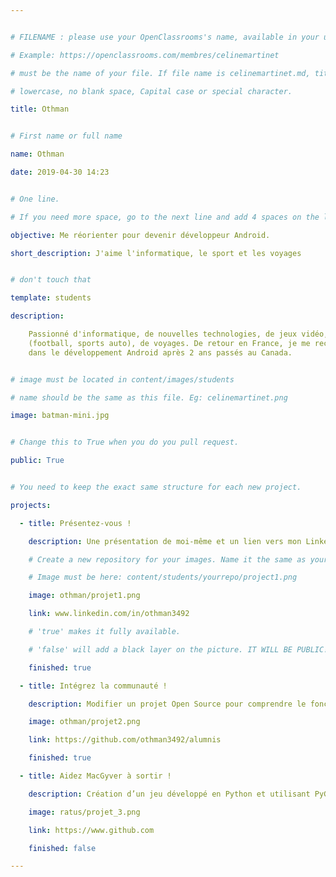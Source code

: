 ```yaml
---


# FILENAME : please use your OpenClassrooms's name, available in your url.

# Example: https://openclassrooms.com/membres/celinemartinet

# must be the name of your file. If file name is celinemartinet.md, title is celinemartinet.

# lowercase, no blank space, Capital case or special character.

title: Othman


# First name or full name

name: Othman

date: 2019-04-30 14:23


# One line.

# If you need more space, go to the next line and add 4 spaces on the left, as in 'description'.

objective: Me réorienter pour devenir développeur Android.

short_description: J'aime l'informatique, le sport et les voyages


# don't touch that

template: students

description:

    Passionné d'informatique, de nouvelles technologies, de jeux vidéo, de sport
    (football, sports auto), de voyages. De retour en France, je me reconvertis 
    dans le développement Android après 2 ans passés au Canada.


# image must be located in content/images/students

# name should be the same as this file. Eg: celinemartinet.png

image: batman-mini.jpg


# Change this to True when you do you pull request.

public: True


# You need to keep the exact same structure for each new project.

projects:

  - title: Présentez-vous !

    description: Une présentation de moi-même et un lien vers mon LinkedIn.

    # Create a new repository for your images. Name it the same as your nickname and profile picture.

    # Image must be here: content/students/yourrepo/project1.png

    image: othman/projet1.png

    link: www.linkedin.com/in/othman3492

    # 'true' makes it fully available.

    # 'false' will add a black layer on the picture. IT WILL BE PUBLIC!

    finished: true

  - title: Intégrez la communauté !

    description: Modifier un projet Open Source pour comprendre le fonctionnement de Git, de Github et des pull requests. 

    image: othman/projet2.png

    link: https://github.com/othman3492/alumnis

    finished: true

  - title: Aidez MacGyver à sortir !

    description: Création d’un jeu développé en Python et utilisant PyGame.

    image: ratus/projet_3.png

    link: https://www.github.com

    finished: false

---
```

